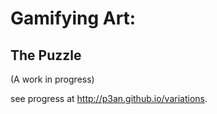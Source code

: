# Gamifying Art:
## The Puzzle

(A work in progress)

see progress at http://p3an.github.io/variations.
